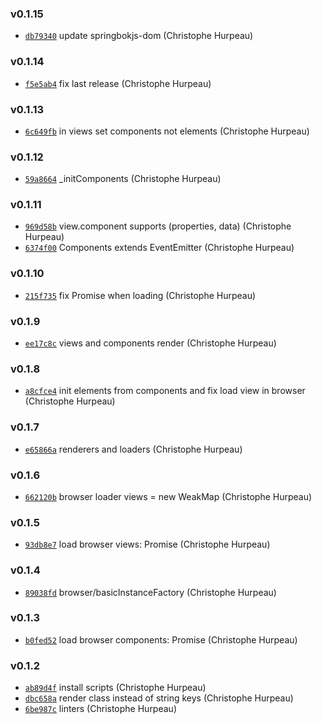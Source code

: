 ### v0.1.15

- [`db79340`](https://github.com/git://github.com/turacojs/render.git/commit/db793408fd2ba90db6c2c29fcd1ba376f5bd694d) update springbokjs-dom (Christophe Hurpeau)


### v0.1.14

- [`f5e5ab4`](https://github.com/git://github.com/turacojs/render.git/commit/f5e5ab423a86a90457afd4c3e616c5cb447ff1a1) fix last release (Christophe Hurpeau)

### v0.1.13

- [`6c649fb`](https://github.com/git://github.com/turacojs/render.git/commit/6c649fbc83d0c206f9e221c9cedfef2ff3b48bc2) in views set components not elements (Christophe Hurpeau)

### v0.1.12

- [`59a8664`](https://github.com/git://github.com/turacojs/render.git/commit/59a8664231707c9f4e762a3ec3a9c7276cae8371) _initComponents (Christophe Hurpeau)

### v0.1.11

- [`969d58b`](https://github.com/git://github.com/turacojs/render.git/commit/969d58b659a1cc2a442fbb875deb97517ce3172c) view.component supports (properties, data) (Christophe Hurpeau)
- [`6374f00`](https://github.com/git://github.com/turacojs/render.git/commit/6374f005d6762841f94a2558394124b4a4ba1cdf) Components extends EventEmitter (Christophe Hurpeau)

### v0.1.10

- [`215f735`](https://github.com/git://github.com/turacojs/render.git/commit/215f735d1c1a8ea811ddfb5d116ef27a7b47e0ff) fix Promise when loading (Christophe Hurpeau)

### v0.1.9

- [`ee17c8c`](https://github.com/git://github.com/turacojs/render.git/commit/ee17c8cff70bce63e5701191465cfd987bc0b704) views and components render (Christophe Hurpeau)

### v0.1.8

- [`a8cfce4`](https://github.com/git://github.com/turacojs/render.git/commit/a8cfce487cdcc2d455abd63cb80724e167caa2bc) init elements from components and fix load view in browser (Christophe Hurpeau)

### v0.1.7

- [`e65866a`](https://github.com/git://github.com/turacojs/render.git/commit/e65866a9dafe1b0b7e6f64ccd9e0c4ff10ff766b) renderers and loaders (Christophe Hurpeau)

### v0.1.6

- [`662120b`](https://github.com/git://github.com/turacojs/render.git/commit/662120b5629c7e72df62cfa43e4d6150f87e7cfc) browser loader views = new WeakMap (Christophe Hurpeau)

### v0.1.5

- [`93db8e7`](https://github.com/git://github.com/turacojs/render.git/commit/93db8e745099cfa9c0df87b09690676cfb3c9f9b) load browser views: Promise (Christophe Hurpeau)

### v0.1.4

- [`89038fd`](https://github.com/git://github.com/turacojs/render.git/commit/89038fd0c1085248263abc45b9a2daa101e7d06b) browser/basicInstanceFactory (Christophe Hurpeau)

### v0.1.3

- [`b0fed52`](https://github.com/git://github.com/turacojs/render.git/commit/b0fed5219be34eacb93941b31431bc8db79df03a) load browser components: Promise (Christophe Hurpeau)

### v0.1.2

- [`ab89d4f`](https://github.com/git://github.com/turacojs/render.git/commit/ab89d4f8eb5731385f73d80cc8aa86dde82da527) install scripts (Christophe Hurpeau)
- [`dbc658a`](https://github.com/git://github.com/turacojs/render.git/commit/dbc658ae455ea2d1f708fef0f89dd6b5931d1ac4) render class instead of string keys (Christophe Hurpeau)
- [`6be987c`](https://github.com/git://github.com/turacojs/render.git/commit/6be987c13204e308561fa162b22503d4bfc56d83) linters (Christophe Hurpeau)

